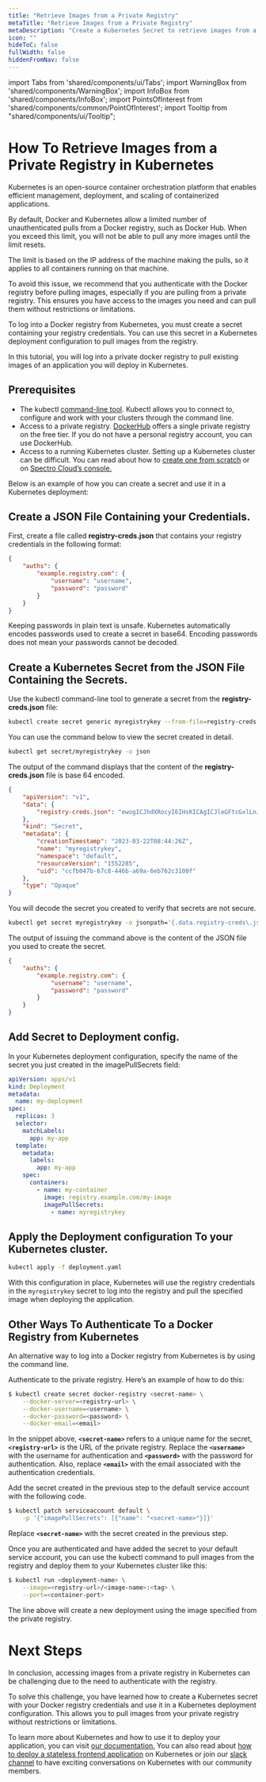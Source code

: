 ```yaml
---
title: "Retrieve Images from a Private Registry"
metaTitle: "Retrieve Images from a Private Registry"
metaDescription: "Create a Kubernetes Secret to retrieve images from a private registry."
icon: ""
hideToC: false
fullWidth: false
hiddenFromNav: false
---
```


import Tabs from 'shared/components/ui/Tabs';
import WarningBox from 'shared/components/WarningBox';
import InfoBox from 'shared/components/InfoBox';
import PointsOfInterest from 'shared/components/common/PointOfInterest';
import Tooltip from "shared/components/ui/Tooltip";

# How To Retrieve Images from a Private Registry in Kubernetes

Kubernetes is an open-source container orchestration platform that enables efficient management, deployment, and scaling of containerized applications.

By default, Docker and Kubernetes allow a limited number of unauthenticated pulls from a Docker registry, such as Docker Hub. When you exceed this limit, you will not be able to pull any more images until the limit resets. 

The limit is based on the IP address of the machine making the pulls, so it applies to all containers running on that machine.

To avoid this issue, we recommend that you authenticate with the Docker registry before pulling images, especially if you are pulling from a private registry. This ensures you have access to the images you need and can pull them without restrictions or limitations. 

To log into a Docker registry from Kubernetes, you must create a secret containing your registry credentials. You can use this secret in a Kubernetes deployment configuration to pull images from the registry.

In this tutorial, you will log into a private docker registry to pull existing images of an application you will deploy in Kubernetes.

## Prerequisites

- The kubectl [command-line tool](https://kubernetes.io/docs/tasks/tools/install-kubectl-linux/). Kubectl allows you to connect to, configure and work with your clusters through the command line.
- Access to a private registry.  [DockerHub](https://hub.docker.com/) offers a single private registry on the free tier. If you do not have a personal registry account, you can use DockerHub.
- Access to a running Kubernetes cluster. Setting up a Kubernetes cluster can be difficult. You can read about how to [create one from scratch](https://www.notion.so/How-To-Create-a-Kubernetes-Cluster-bf707518b6bf4a918d8b11a570eabed6) or on [Spectro Cloud’s console.](https://docs.spectrocloud.com/getting-started/#deployingyourfirstcluster)

Below is an example of how you can create a secret and use it in a Kubernetes deployment:

## **Create a JSON File Containing your Credentials.**

First, create a file called **registry-creds.json** that contains your registry credentials in the following format:

```json
{
	"auths": {
		"example.registry.com": {
			"username": "username",
			"password": "password"
		}
	}
}
```

Keeping passwords in plain text is unsafe. Kubernetes automatically encodes passwords used to create a secret in base64.  Encoding passwords does not mean your passwords cannot be decoded. 

## **Create a Kubernetes Secret from the JSON File Containing the Secrets.**

Use the kubectl command-line tool to generate a secret from the **registry-creds.json** file:

```bash
kubectl create secret generic myregistrykey --from-file=registry-creds.json
```

You can use the command below to view the secret created in detail.

```bash
kubectl get secret/myregistrykey -o json
```

The output of the command displays that the content of the **registry-creds.json** file is base 64 encoded.

```json
{
    "apiVersion": "v1",
    "data": {
        "registry-creds.json": "ewogICJhdXRocyI6IHsKICAgICJleGFtcGxlLnJlZ2lzdHJ5LmNvbSI6IHsKICAgICAgInVzZXJuYW1lIjogInRlc3RfdXNlcm5hbWUiLAogICAgICAicGFzc3dvcmQiOiAidGVzdF9wYXNzd29yZCIKICAgIH0KICB9Cn0K"
    },
    "kind": "Secret",
    "metadata": {
        "creationTimestamp": "2023-03-22T08:44:26Z",
        "name": "myregistrykey",
        "namespace": "default",
        "resourceVersion": "1552285",
        "uid": "ccfb047b-67c8-446b-a69a-6eb762c3100f"
    },
    "type": "Opaque"
}
```

You will decode the secret you created to verify that secrets are not secure.

```bash
kubectl get secret myregistrykey -o jsonpath='{.data.registry-creds\.json}' | base64 --decode
```

The output of issuing the command above is the content of the JSON file you used to create the secret.

```json
{
	"auths": {
		"example.registry.com": {
			"username": "username",
			"password": "password"
		}
	}
}
```

## **Add Secret to Deployment config.**

In your Kubernetes deployment configuration, specify the name of the secret you just created in the imagePullSecrets field:

```yaml
apiVersion: apps/v1
kind: Deployment
metadata:
  name: my-deployment
spec:
  replicas: 3
  selector:
    matchLabels: 
      app: my-app
  template:
    metadata:
      labels:
        app: my-app
    spec:
      containers:
        - name: my-container
          image: registry.example.com/my-image
          imagePullSecrets:
            - name: myregistrykey
```

## Apply the Deployment configuration To your Kubernetes cluster.

```bash
kubectl apply -f deployment.yaml
```

With this configuration in place, Kubernetes will use the registry credentials in the `myregistrykey` secret to log into the registry and pull the specified image when deploying the application.

## Other Ways To Authenticate To a Docker Registry from Kubernetes

An alternative way to log into a Docker registry from Kubernetes is by using the command line. 

Authenticate to the private registry. Here’s an example of how to do this:

```bash
$ kubectl create secret docker-registry <secret-name> \
    --docker-server=<registry-url> \
    --docker-username=<username> \
    --docker-password=<password> \
    --docker-email=<email>
```

In the snippet above, **`<secret-name>`** refers to a unique name for the secret, **`<registry-url>`** is the URL of the private registry. Replace the **`<username>`** with the username for authentication and **`<password>`** with the password for authentication. Also, replace **`<email>`**
 with the email associated with the authentication credentials.

Add the secret created in the previous step to the default service account with the following code.

```bash
$ kubectl patch serviceaccount default \
    -p '{"imagePullSecrets": [{"name": "<secret-name>"}]}'
```

Replace **`<secret-name>`** with the secret created in the previous step.

Once you are authenticated and have added the secret to your default service account, you can use the kubectl command to pull images from the registry and deploy them to your Kubernetes cluster like this:

```bash
$ kubectl run <deployment-name> \
    --image=<registry-url>/<image-name>:<tag> \
    --port=<container-port>
```

The line above will create a new deployment using the image specified from the private registry.

# Next Steps

In conclusion, accessing images from a private registry in Kubernetes can be challenging due to the need to authenticate with the registry. 

To solve this challenge, you have learned how to create a Kubernetes secret with your Docker registry credentials and use it in a Kubernetes deployment configuration. This allows you to pull images from your private registry without restrictions or limitations. 

To learn more about Kubernetes and how to use it to deploy your application, you can visit [our documentation.](https://docs.spectrocloud.com/) You can also read about [how to deploy a stateless frontend application](https://www.notion.so/How-To-Deploy-A-Stateless-Frontend-App-with-Kubernetes-b885ae2307e94ef191a1b713fe29c81f) on Kubernetes or join our [slack channel](https://join.slack.com/t/spectrocloudcommunity/shared_invite/zt-1mw0cgosi-hZJDF_1QU77vF~qNJoPNUQ) to have exciting conversations on Kubernetes with our community members.

